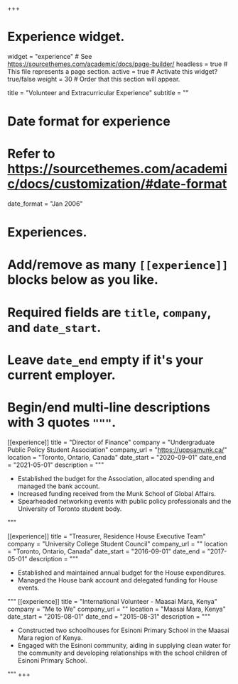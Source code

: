 +++
# Experience widget.
widget = "experience"  # See https://sourcethemes.com/academic/docs/page-builder/
headless = true  # This file represents a page section.
active = true  # Activate this widget? true/false
weight = 30  # Order that this section will appear.

title = "Volunteer and Extracurricular Experience"
subtitle = ""

# Date format for experience
#   Refer to https://sourcethemes.com/academic/docs/customization/#date-format
date_format = "Jan 2006"

# Experiences.
#   Add/remove as many `[[experience]]` blocks below as you like.
#   Required fields are `title`, `company`, and `date_start`.
#   Leave `date_end` empty if it's your current employer.
#   Begin/end multi-line descriptions with 3 quotes `"""`.
[[experience]]
  title = "Director of Finance"
  company = "Undergraduate Public Policy Student Association"
  company_url = "https://uppsamunk.ca/"
  location = "Toronto, Ontario, Canada"
  date_start = "2020-09-01"
  date_end = "2021-05-01"
  description = """
  
  * Established the budget for the Association, allocated spending and managed the bank account.
  * Increased funding received from the Munk School of Global Affairs.
  * Spearheaded networking events with public policy professionals and the University of Toronto student body.
  
   """
   
[[experience]]
  title = "Treasurer, Residence House Executive Team"
  company = "University College Student Council"
  company_url = ""
  location = "Toronto, Ontario, Canada"
  date_start = "2016-09-01"
  date_end = "2017-05-01"
  description = """
  
  * Established and maintained annual budget for the House expenditures.
  * Managed the House bank account and delegated funding for House events.
  
   """
[[experience]]
  title = "International Volunteer - Maasai Mara, Kenya"
  company = "Me to We"
  company_url = ""
  location = "Maasai Mara, Kenya"
  date_start = "2015-08-01"
  date_end = "2015-08-31"
  description = """
  
  * Constructed two schoolhouses for Esinoni Primary School in the Maasai Mara region of Kenya.
  * Engaged with the Esinoni community, aiding in supplying clean water for the community and developing relationships with the school children of Esinoni Primary School.
  
   """
+++
